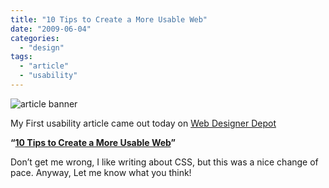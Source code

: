 ```yaml
---
title: "10 Tips to Create a More Usable Web"
date: "2009-06-04"
categories: 
  - "design"
tags: 
  - "article"
  - "usability"
---
```


![article banner](images/usable_web_thumb.jpg)

My First usability article came out today on [Web Designer Depot](http://www.webdesignerdepot.com/)

**“[10 Tips to Create a More Usable Web](http://www.webdesignerdepot.com/2009/06/10-tips-to-create-a-more-usable-web/)”**

Don’t get me wrong, I like writing about CSS, but this was a nice change of pace. Anyway, Let me know what you think!
